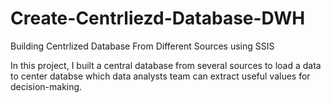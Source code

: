 # Create-Centrliezd-Database-DWH
Building Centrlized Database From Different Sources using SSIS

In this project, I built a central database from several sources to load a data to center databse  which data analysts team can extract useful values ​​for decision-making.
